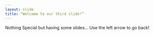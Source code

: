 ```yaml
---
layout: slide
title: “Welcome to our third slide!”
---
```

Nothing Special but having some slides...
Use the left arrow to go back!
